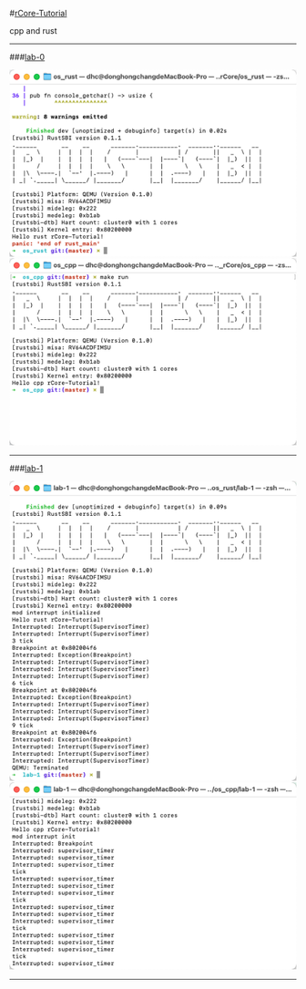 
#[rCore-Tutorial](https://github.com/rcore-os/rCore-Tutorial)

cpp and rust

---

###[lab-0](https://github.com/rcore-os/rCore-Tutorial/tree/master/docs/lab-0/guide)

![lab-0_rust](./readme_res/lab-0_rust.png)
![lab-0_cpp](./readme_res/lab-0_cpp.png)

---

###[lab-1](https://github.com/rcore-os/rCore-Tutorial/tree/master/docs/lab-1/guide)

![lab-1_rust](./readme_res/lab-1_rust.png)
![lab-1_cpp](./readme_res/lab-1_cpp.png)

---
